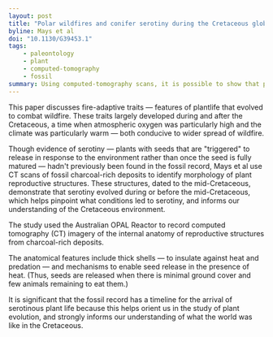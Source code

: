 ```yaml
---
layout: post
title: "Polar wildfires and conifer serotiny during the Cretaceous global hothouse"
byline: Mays et al
doi: "10.1130/G39453.1"
tags:
    - paleontology
    - plant
    - computed-tomography
    - fossil
summary: Using computed-tomography scans, it is possible to show that plants with fire-triggered seed-release already existed in the mid-Cretaceous.
---
```


This paper discusses fire-adaptive traits — features of plantlife that evolved to combat wildfire. These traits largely developed during and after the Cretaceous, a time when atmospheric oxygen was particularly high and the climate was particularly warm — both conducive to wider spread of wildfire.

Though evidence of serotiny — plants with seeds that are "triggered" to release in response to the environment rather than once the seed is fully matured — hadn't previously been found in the fossil record, Mays et al use CT scans of fossil charcoal-rich deposits to identify morphology of plant reproductive structures. These structures, dated to the mid-Cretaceous, demonstrate that serotiny evolved during or before the mid-Cretaceous, which helps pinpoint what conditions led to serotiny, and informs our understanding of the Cretaceous environment.

The study used the Australian OPAL Reactor to record computed tomography (CT) imagery of the internal anatomy of reproductive structures from charcoal-rich deposits. 

The anatomical features include thick shells — to insulate against heat and predation — and mechanisms to enable seed release in the presence of heat. (Thus, seeds are released when there is minimal ground cover and few animals remaining to eat them.)

It is significant that the fossil record has a timeline for the arrival of serotinous plant life because this helps orient us in the study of plant evolution, and strongly informs our understanding of what the world was like in the Cretaceous.